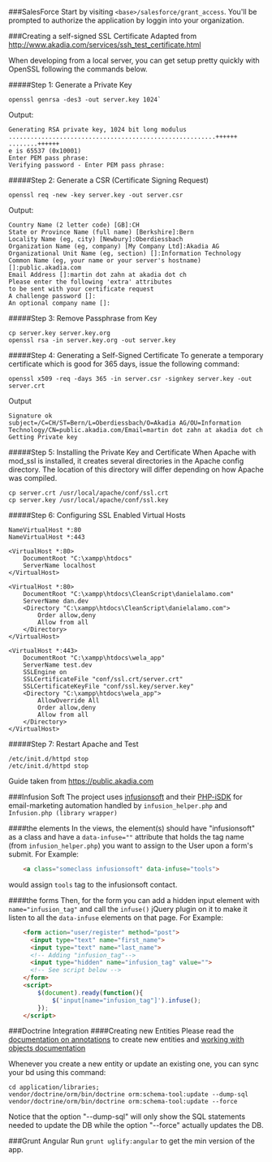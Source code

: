 ###SalesForce
Start by visiting `<base>/salesforce/grant_access`. You'll be prompted to authorize the application by loggin into your organization.

###Creating a self-signed SSL Certificate
Adapted from http://www.akadia.com/services/ssh_test_certificate.html

When developing from a local server, you can get setup pretty quickly with OpenSSL following the commands below.

#####Step 1: Generate a Private Key
```
openssl genrsa -des3 -out server.key 1024`
```
Output:
```
Generating RSA private key, 1024 bit long modulus
.........................................................++++++
........++++++
e is 65537 (0x10001)
Enter PEM pass phrase:
Verifying password - Enter PEM pass phrase:
```
#####Step 2: Generate a CSR (Certificate Signing Request)
```
openssl req -new -key server.key -out server.csr
```
Output:
```
Country Name (2 letter code) [GB]:CH
State or Province Name (full name) [Berkshire]:Bern
Locality Name (eg, city) [Newbury]:Oberdiessbach
Organization Name (eg, company) [My Company Ltd]:Akadia AG
Organizational Unit Name (eg, section) []:Information Technology
Common Name (eg, your name or your server's hostname) []:public.akadia.com
Email Address []:martin dot zahn at akadia dot ch
Please enter the following 'extra' attributes
to be sent with your certificate request
A challenge password []:
An optional company name []:
```
#####Step 3: Remove Passphrase from Key
```
cp server.key server.key.org
openssl rsa -in server.key.org -out server.key
```
#####Step 4: Generating a Self-Signed Certificate
To generate a temporary certificate which is good for 365 days, issue the following command:
```
openssl x509 -req -days 365 -in server.csr -signkey server.key -out server.crt
```
Output
```
Signature ok
subject=/C=CH/ST=Bern/L=Oberdiessbach/O=Akadia AG/OU=Information
Technology/CN=public.akadia.com/Email=martin dot zahn at akadia dot ch
Getting Private key
```
#####Step 5: Installing the Private Key and Certificate
When Apache with mod_ssl is installed, it creates several directories in the Apache config directory. The location of this directory will differ depending on how Apache was compiled.
```
cp server.crt /usr/local/apache/conf/ssl.crt
cp server.key /usr/local/apache/conf/ssl.key
```
#####Step 6: Configuring SSL Enabled Virtual Hosts
```
NameVirtualHost *:80
NameVirtualHost *:443

<VirtualHost *:80> 
    DocumentRoot "C:\xampp\htdocs"
    ServerName localhost
</VirtualHost>

<VirtualHost *:80>
    DocumentRoot "C:\xampp\htdocs\CleanScript\danielalamo.com"
    ServerName dan.dev
  	<Directory "C:\xampp\htdocs\CleanScript\danielalamo.com">
	    Order allow,deny
	    Allow from all
  	</Directory>
</VirtualHost>

<VirtualHost *:443>
    DocumentRoot "C:\xampp\htdocs\wela_app"
    ServerName test.dev
    SSLEngine on
    SSLCertificateFile "conf/ssl.crt/server.crt"
    SSLCertificateKeyFile "conf/ssl.key/server.key"
    <Directory "C:\xampp\htdocs\wela_app">
        AllowOverride All
        Order allow,deny
        Allow from all
    </Directory>
</VirtualHost>
```
#####Step 7: Restart Apache and Test
```
/etc/init.d/httpd stop
/etc/init.d/httpd stop
```
Guide taken from https://public.akadia.com


###Infusion Soft
The project uses [infusionsoft](https://developer.infusionsoft.com/docs) and their [PHP-iSDK](https://github.com/infusionsoft/PHP-iSDK)
for email-marketing automation handled by `infusion_helper.php` and `Infusion.php (library wrapper)`

####the elements
In the views, the element(s) should have "infusionsoft" as a class and have a `data-infuse=""` attribute that holds
the tag name (from `infusion_helper.php`) you want to assign to the User upon a form's submit. For Example:
```html
    <a class="someclass infusionsoft" data-infuse="tools">
```
would assign `tools` tag to the infusionsoft contact.

####the forms
Then, for the form you can add a hidden input element with `name="infusion_tag"` and call the `infuse()` jQuery plugin
on it to make it listen to all the `data-infuse` elements on that page. For Example:
```html
    <form action="user/register" method="post">
      <input type="text" name="first_name">
      <input type="text" name="last_name">
      <!-- Adding "infusion_tag"-->
      <input type="hidden" name="infusion_tag" value="">
      <!-- See script below -->
    </form>
    <script>
        $(document).ready(function(){
            $('input[name="infusion_tag"]').infuse();
        });
    </script>
```
###Doctrine Integration
####Creating new Entities
Please read the [documentation on annotations](http://doctrine-orm.readthedocs.org/en/latest/reference/annotations-reference.html) to create new entities and [working with objects documentation](http://doctrine-orm.readthedocs.org/en/latest/reference/working-with-objects.html)

Whenever you create a new entity or update an existing one, you can sync your bd using this command:
```terminal
cd application/libraries;
vendor/doctrine/orm/bin/doctrine orm:schema-tool:update --dump-sql
vendor/doctrine/orm/bin/doctrine orm:schema-tool:update --force
```

Notice that the option  "--dump-sql" will only show the SQL statements needed to update the DB while the option "--force" actually updates the DB.


###Grunt Angular
Run `grunt uglify:angular` to get the min version of the app.
